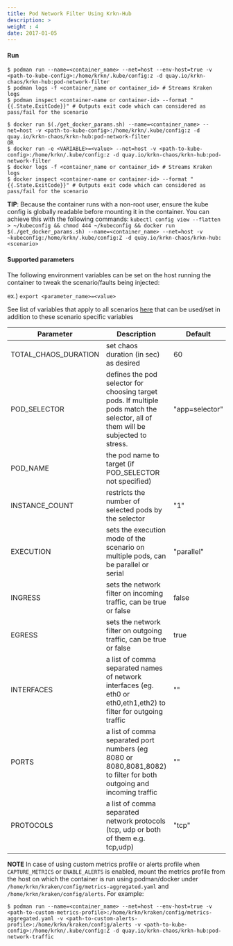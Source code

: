 ```yaml
---
title: Pod Network Filter Using Krkn-Hub
description: >
weight : 4
date: 2017-01-05
---
```



#### Run

```
$ podman run --name=<container_name> --net=host --env-host=true -v <path-to-kube-config>:/home/krkn/.kube/config:z -d quay.io/krkn-chaos/krkn-hub:pod-network-filter
$ podman logs -f <container_name or container_id> # Streams Kraken logs
$ podman inspect <container-name or container-id> --format "{{.State.ExitCode}}" # Outputs exit code which can considered as pass/fail for the scenario
```

```
$ docker run $(./get_docker_params.sh) --name=<container_name> --net=host -v <path-to-kube-config>:/home/krkn/.kube/config:z -d quay.io/krkn-chaos/krkn-hub:pod-network-filter
OR 
$ docker run -e <VARIABLE>=<value> --net=host -v <path-to-kube-config>:/home/krkn/.kube/config:z -d quay.io/krkn-chaos/krkn-hub:pod-network-filter
$ docker logs -f <container_name or container_id> # Streams Kraken logs
$ docker inspect <container-name or container-id> --format "{{.State.ExitCode}}" # Outputs exit code which can considered as pass/fail for the scenario
```

**TIP**: Because the container runs with a non-root user, ensure the kube config is globally readable before mounting it in the container. You can achieve this with the following commands:
```kubectl config view --flatten > ~/kubeconfig && chmod 444 ~/kubeconfig && docker run $(./get_docker_params.sh) --name=<container_name> --net=host -v ~kubeconfig:/home/krkn/.kube/config:Z -d quay.io/krkn-chaos/krkn-hub:<scenario>```


#### Supported parameters

The following environment variables can be set on the host running the container to tweak the scenario/faults being injected:

ex.) 
`export <parameter_name>=<value>`


See list of variables that apply to all scenarios [here](all_scenarios_env.md) that can be used/set in addition to these scenario specific variables

| Parameter            | Description                                                                                                                      | Default                           
|----------------------|----------------------------------------------------------------------------------------------------------------------------------|-----------------------------------|
| TOTAL_CHAOS_DURATION | set chaos duration (in sec) as desired                                                                                           | 60                                |
| POD_SELECTOR         | defines the pod selector for choosing target pods. If multiple pods match the selector, all of them will be subjected to stress. | "app=selector" |
| POD_NAME             | the pod name to target (if POD_SELECTOR not specified)                                                                           |
| INSTANCE_COUNT       | restricts the number of selected pods by the selector                                                                            | "1"                               |                             |
| EXECUTION            | sets the execution mode of the scenario on multiple pods, can be parallel or serial                                              | "parallel"                        |
| INGRESS              | sets the network filter on incoming traffic, can be true or false                                                                | false                             |
| EGRESS               | sets the network filter on outgoing traffic, can be true or false                                                                | true                              |                       
| INTERFACES           | a list of comma separated names of network interfaces (eg. eth0 or eth0,eth1,eth2) to filter for outgoing traffic                | ""                                |
| PORTS                | a list of comma separated port numbers (eg 8080 or 8080,8081,8082) to filter for both outgoing and incoming traffic              | ""                                |
| PROTOCOLS            | a list of comma separated network protocols  (tcp, udp or both of them e.g. tcp,udp)                                             | "tcp"                             |


**NOTE** In case of using custom metrics profile or alerts profile when `CAPTURE_METRICS` or `ENABLE_ALERTS` is enabled, mount the metrics profile from the host on which the container is run using podman/docker under `/home/krkn/kraken/config/metrics-aggregated.yaml` and `/home/krkn/kraken/config/alerts`. For example:
```
$ podman run --name=<container_name> --net=host --env-host=true -v <path-to-custom-metrics-profile>:/home/krkn/kraken/config/metrics-aggregated.yaml -v <path-to-custom-alerts-profile>:/home/krkn/kraken/config/alerts -v <path-to-kube-config>:/home/krkn/.kube/config:Z -d quay.io/krkn-chaos/krkn-hub:pod-network-traffic
```